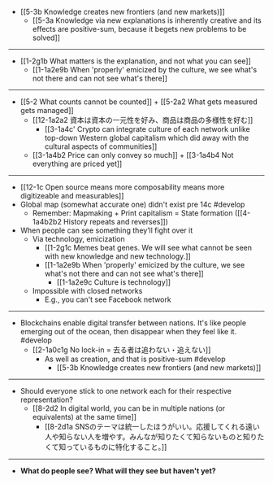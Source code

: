 - [[5-3b Knowledge creates new frontiers (and new markets)]]
  - [[5-3a Knowledge via new explanations is inherently creative and its effects are positive-sum, because it begets new problems to be solved]]
---
- [[1-2g1b What matters is the explanation, and not what you can see]]
  - [[1-1a2e9b When 'properly' emicized by the culture, we see what's not there and can not see what's there]]
---
- [[5-2 What counts cannot be counted]] + [[5-2a2 What gets measured gets managed]]
  - [[12-1a2a2 資本は資本の一元性を好み、商品は商品の多様性を好む]]
    - [[3-1a4c' Crypto can integrate culture of each network unlike top-down Western global capitalism which did away with the cultural aspects of communities]]
  - [[3-1a4b2 Price can only convey so much]] + [[3-1a4b4 Not everything are priced yet]]
---
- [[12-1c Open source means more composability means more digitizeable and measurables]]
- Global map (somewhat accurate one) didn't exist pre 14c #develop 
  - Remember: Mapmaking + Print capitalism = State formation ([[4-1a4b2b2 History repeats and reverses]])
- When people can see something they’ll fight over it
  - Via technology, emicization
    - [[1-2g1c Memes beat genes. We will see what cannot be seen with new knowledge and new technology.]]
    - [[1-1a2e9b When 'properly' emicized by the culture, we see what's not there and can not see what's there]]
      - [[1-1a2e9c Culture is technology]]
  - Impossible with closed networks
    - E.g., you can't see Facebook network
---
- Blockchains enable digital transfer between nations. It's like people emerging out of the ocean, then disappear when they feel like it. #develop 
  - [[2-1a0c1g No lock-in = 去る者は追わない・追えない]]
    - As well as creation, and that is positive-sum #develop 
      - [[5-3b Knowledge creates new frontiers (and new markets)]]
---
- Should everyone stick to one network each for their respective representation?
  - [[8-2d2 In digital world, you can be in multiple nations (or equivalents) at the same time]]
    - [[8-2d1a SNSのテーマは統一したほうがいい。応援してくれる遠い人や知らない人を増やす。みんなが知りたくて知らないものと知りたくて知っているものに特化すること。]]
---
- **What do people see? What will they see but haven't yet?**